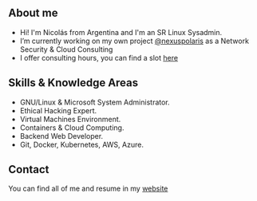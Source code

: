 ## About me

* Hi! I'm Nicolás from Argentina and I'm an SR Linux Sysadmin.
* I’m currently working on my own project [@nexuspolaris](https://www.nexuspolaris.com.ar) as a Network Security & Cloud Consulting
* I offer consulting hours, you can find a slot [here](https://www.nicolasmato.com.ar/consulting)

## Skills & Knowledge Areas

* GNU/Linux & Microsoft System Administrator.
* Ethical Hacking Expert.
* Virtual Machines Environment.
* Containers & Cloud Computing.
* Backend Web Developer.
* Git, Docker, Kubernetes, AWS, Azure.

## Contact

You can find all of me and resume in my [website](https://www.nicolasmato.com.ar)
